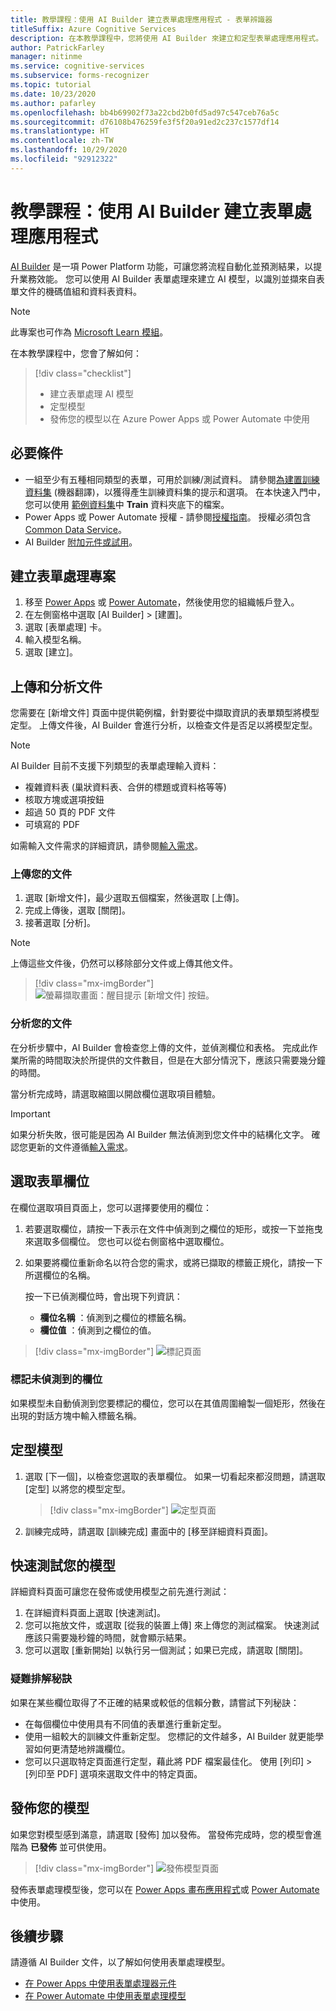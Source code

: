 ```yaml
---
title: 教學課程：使用 AI Builder 建立表單處理應用程式 - 表單辨識器
titleSuffix: Azure Cognitive Services
description: 在本教學課程中，您將使用 AI Builder 來建立和定型表單處理應用程式。
author: PatrickFarley
manager: nitinme
ms.service: cognitive-services
ms.subservice: forms-recognizer
ms.topic: tutorial
ms.date: 10/23/2020
ms.author: pafarley
ms.openlocfilehash: bb4b69902f73a22cbd2b0fd5ad97c547ceb76a5c
ms.sourcegitcommit: d76108b476259fe3f5f20a91ed2c237c1577df14
ms.translationtype: HT
ms.contentlocale: zh-TW
ms.lasthandoff: 10/29/2020
ms.locfileid: "92912322"
---
```

# <a name="tutorial-create-a-form-processing-app-with-ai-builder"></a>教學課程：使用 AI Builder 建立表單處理應用程式

[AI Builder](/ai-builder/overview) 是一項 Power Platform 功能，可讓您將流程自動化並預測結果，以提升業務效能。 您可以使用 AI Builder 表單處理來建立 AI 模型，以識別並擷來自表單文件的機碼值組和資料表資料。

> [!NOTE]
> 此專案也可作為 [Microsoft Learn 模組](/learn/modules/get-started-with-form-processing/)。

在本教學課程中，您會了解如何：

> [!div class="checklist"]
> * 建立表單處理 AI 模型
> * 定型模型
> * 發佈您的模型以在 Azure Power Apps 或 Power Automate 中使用

## <a name="prerequisites"></a>必要條件

* 一組至少有五種相同類型的表單，可用於訓練/測試資料。 請參閱[為建置訓練資料集](./build-training-data-set.md) (機器翻譯)，以獲得產生訓練資料集的提示和選項。 在本快速入門中，您可以使用 [範例資料集](https://go.microsoft.com/fwlink/?linkid=2128080)中 **Train** 資料夾底下的檔案。
* Power Apps 或 Power Automate 授權 - 請參閱[授權指南](https://go.microsoft.com/fwlink/?linkid=2085130)。 授權必須包含 [Common Data Service](https://powerplatform.microsoft.com/common-data-service/)。
* AI Builder [附加元件或試用](https://go.microsoft.com/fwlink/?LinkId=2113956&clcid=0x409)。


## <a name="create-a-form-processing-project"></a>建立表單處理專案

1. 移至 [Power Apps](https://make.powerapps.com/) 或 [Power Automate](https://flow.microsoft.com/signin)，然後使用您的組織帳戶登入。
1. 在左側窗格中選取 [AI Builder] > [建置]。
1. 選取 [表單處理] 卡。
1. 輸入模型名稱。
1. 選取 [建立]。

## <a name="upload-and-analyze-documents"></a>上傳和分析文件

您需要在 [新增文件] 頁面中提供範例檔，針對要從中擷取資訊的表單類型將模型定型。 上傳文件後，AI Builder 會進行分析，以檢查文件是否足以將模型定型。

> [!NOTE]
> AI Builder 目前不支援下列類型的表單處理輸入資料：
>
> - 複雜資料表 (巢狀資料表、合併的標題或資料格等等)
> - 核取方塊或選項按鈕
> - 超過 50 頁的 PDF 文件
> - 可填寫的 PDF
>
> 如需輸入文件需求的詳細資訊，請參閱[輸入需求](./overview.md#input-requirements)。

### <a name="upload-your-documents"></a>上傳您的文件

1. 選取 [新增文件]，最少選取五個檔案，然後選取 [上傳]。
1. 完成上傳後，選取 [關閉]。
1. 接著選取 [分析]。

> [!NOTE] 
> 上傳這些文件後，仍然可以移除部分文件或上傳其他文件。

> [!div class="mx-imgBorder"]
> ![螢幕擷取畫面：醒目提示 [新增文件] 按鈕。](./media/tutorial-ai-builder/add-documents-page.png)

### <a name="analyze-your-documents"></a>分析您的文件

在分析步驟中，AI Builder 會檢查您上傳的文件，並偵測欄位和表格。 完成此作業所需的時間取決於所提供的文件數目，但是在大部分情況下，應該只需要幾分鐘的時間。

當分析完成時，請選取縮圖以開啟欄位選取項目體驗。

> [!IMPORTANT]
> 如果分析失敗，很可能是因為 AI Builder 無法偵測到您文件中的結構化文字。 確認您更新的文件遵循[輸入需求](./overview.md#input-requirements)。

## <a name="select-your-form-fields"></a>選取表單欄位

在欄位選取項目頁面上，您可以選擇要使用的欄位：

1. 若要選取欄位，請按一下表示在文件中偵測到之欄位的矩形，或按一下並拖曳來選取多個欄位。 您也可以從右側窗格中選取欄位。
1. 如果要將欄位重新命名以符合您的需求，或將已擷取的標籤正規化，請按一下所選欄位的名稱。

    按一下已偵測欄位時，會出現下列資訊：

    - **欄位名稱** ：偵測到之欄位的標籤名稱。
    - **欄位值** ：偵測到之欄位的值。

> [!div class="mx-imgBorder"]
> ![標記頁面](./media/tutorial-ai-builder/select-fields-page.png)

### <a name="label-undetected-fields"></a>標記未偵測到的欄位

如果模型未自動偵測到您要標記的欄位，您可以在其值周圍繪製一個矩形，然後在出現的對話方塊中輸入標籤名稱。

## <a name="train-your-model"></a>定型模型

1. 選取 [下一個]，以檢查您選取的表單欄位。 如果一切看起來都沒問題，請選取 [定型] 以將您的模型定型。

    > [!div class="mx-imgBorder"]
    > ![定型頁面](./media/tutorial-ai-builder/summary-train-page.png)
1. 訓練完成時，請選取 [訓練完成] 畫面中的 [移至詳細資料頁面]。
## <a name="quick-test-your-model"></a>快速測試您的模型

詳細資料頁面可讓您在發佈或使用模型之前先進行測試：

1. 在詳細資料頁面上選取 [快速測試]。
2. 您可以拖放文件，或選取 [從我的裝置上傳] 來上傳您的測試檔案。 快速測試應該只需要幾秒鐘的時間，就會顯示結果。
3. 您可以選取 [重新開始] 以執行另一個測試；如果已完成，請選取 [關閉]。

### <a name="troubleshooting-tips"></a>疑難排解秘訣

如果在某些欄位取得了不正確的結果或較低的信賴分數，請嘗試下列秘訣：

- 在每個欄位中使用具有不同值的表單進行重新定型。
- 使用一組較大的訓練文件重新定型。 您標記的文件越多，AI Builder 就更能學習如何更清楚地辨識欄位。
- 您可以只選取特定頁面進行定型，藉此將 PDF 檔案最佳化。 使用 [列印] > [列印至 PDF] 選項來選取文件中的特定頁面。

## <a name="publish-your-model"></a>發佈您的模型

如果您對模型感到滿意，請選取 [發佈] 加以發佈。 當發佈完成時，您的模型會進階為 **已發佈** 並可供使用。

> [!div class="mx-imgBorder"]
> ![發佈模型頁面](./media/tutorial-ai-builder/model-page.png)

發佈表單處理模型後，您可以在 [Power Apps 畫布應用程式](/ai-builder/form-processor-component-in-powerapps)或 [Power Automate](/ai-builder/form-processing-model-in-flow) 中使用。

## <a name="next-steps"></a>後續步驟

請遵循 AI Builder 文件，以了解如何使用表單處理模型。

* [在 Power Apps 中使用表單處理器元件](/ai-builder/form-processor-component-in-powerapps)
* [在 Power Automate 中使用表單處理模型](/ai-builder/form-processing-model-in-flow)